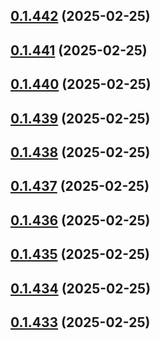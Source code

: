 ## [0.1.442](https://github.com/binary-braids/terraform-oracle/compare/v0.1.441...v0.1.442) (2025-02-25)



## [0.1.441](https://github.com/binary-braids/terraform-oracle/compare/v0.1.440...v0.1.441) (2025-02-25)



## [0.1.440](https://github.com/binary-braids/terraform-oracle/compare/v0.1.439...v0.1.440) (2025-02-25)



## [0.1.439](https://github.com/binary-braids/terraform-oracle/compare/v0.1.438...v0.1.439) (2025-02-25)



## [0.1.438](https://github.com/binary-braids/terraform-oracle/compare/v0.1.437...v0.1.438) (2025-02-25)



## [0.1.437](https://github.com/binary-braids/terraform-oracle/compare/v0.1.436...v0.1.437) (2025-02-25)



## [0.1.436](https://github.com/binary-braids/terraform-oracle/compare/v0.1.435...v0.1.436) (2025-02-25)



## [0.1.435](https://github.com/binary-braids/terraform-oracle/compare/v0.1.434...v0.1.435) (2025-02-25)



## [0.1.434](https://github.com/binary-braids/terraform-oracle/compare/v0.1.433...v0.1.434) (2025-02-25)



## [0.1.433](https://github.com/binary-braids/terraform-oracle/compare/v0.1.432...v0.1.433) (2025-02-25)



